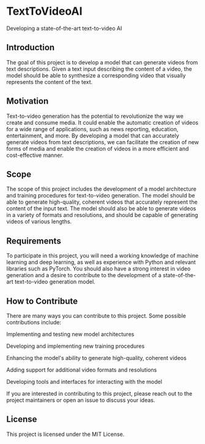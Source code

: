 # TextToVideoAI
Developing a state-of-the-art text-to-video AI

## Introduction
The goal of this project is to develop a model that can generate videos from text descriptions. Given a text input describing the content of a video, the model should be able to synthesize a corresponding video that visually represents the content of the text.

## Motivation
Text-to-video generation has the potential to revolutionize the way we create and consume media. It could enable the automatic creation of videos for a wide range of applications, such as news reporting, education, entertainment, and more. By developing a model that can accurately generate videos from text descriptions, we can facilitate the creation of new forms of media and enable the creation of videos in a more efficient and cost-effective manner.

## Scope
The scope of this project includes the development of a model architecture and training procedures for text-to-video generation. The model should be able to generate high-quality, coherent videos that accurately represent the content of the input text. The model should also be able to generate videos in a variety of formats and resolutions, and should be capable of generating videos of various lengths.

## Requirements
To participate in this project, you will need a working knowledge of machine learning and deep learning, as well as experience with Python and relevant libraries such as PyTorch. You should also have a strong interest in video generation and a desire to contribute to the development of a state-of-the-art text-to-video generation model.

## How to Contribute
There are many ways you can contribute to this project. Some possible contributions include:

Implementing and testing new model architectures

Developing and implementing new training procedures

Enhancing the model's ability to generate high-quality, coherent videos

Adding support for additional video formats and resolutions

Developing tools and interfaces for interacting with the model

If you are interested in contributing to this project, please reach out to the project maintainers or open an issue to discuss your ideas.

## License
This project is licensed under the MIT License.
